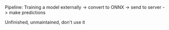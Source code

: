 Pipeline:
Training a model externally -> convert to ONNX -> send to server -> make predictions

Unfinished, unmaintained, don't use it
